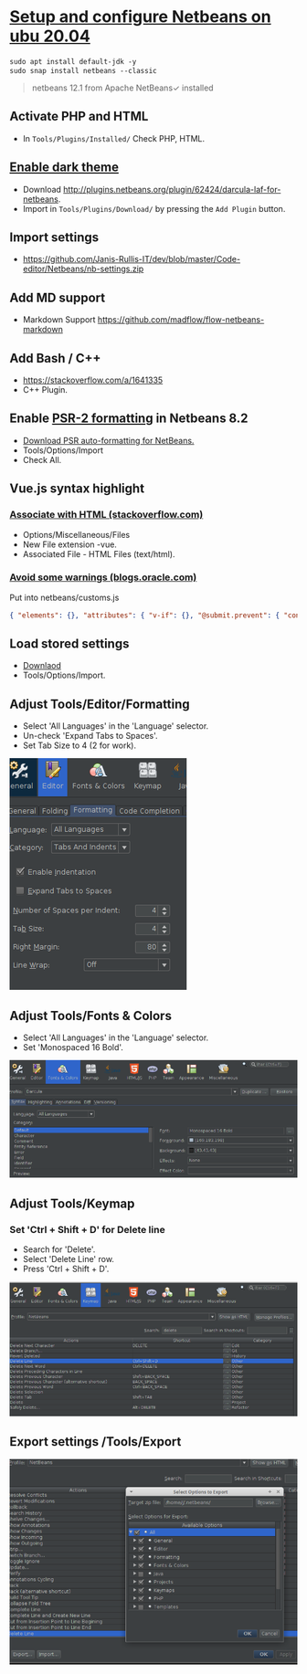 # [Setup and configure Netbeans on ubu 20.04](https://blog.eldernode.com/configure-netbeans-on-ubuntu-20-04/)

```shell
sudo apt install default-jdk -y
sudo snap install netbeans --classic 
```
> netbeans 12.1 from Apache NetBeans✓ installed

## Activate PHP and HTML
* In `Tools/Plugins/Installed/` Check PHP, HTML.

## [Enable dark theme](https://ourcodeworld.com/articles/read/1040/how-to-use-netbeans-in-dark-mode-with-the-darcula-theme)

* Download http://plugins.netbeans.org/plugin/62424/darcula-laf-for-netbeans.
* Import in `Tools/Plugins/Download/` by pressing the `Add Plugin` button.

## Import settings
* https://github.com/Janis-Rullis-IT/dev/blob/master/Code-editor/Netbeans/nb-settings.zip

## Add MD support
* Markdown Support https://github.com/madflow/flow-netbeans-markdown

## Add Bash / C++
* https://stackoverflow.com/a/1641335
* C++ Plugin.

## Enable [PSR-2 formatting](http://www.php-fig.org/psr/psr-2/) in Netbeans 8.2
* [Download PSR auto-formatting for NetBeans.](https://github.com/allebb/netbeans-psr-formatting#installation)
* Tools/Options/Import
* Check All.

## Vue.js syntax highlight

### [Associate with HTML (stackoverflow.com)](https://stackoverflow.com/a/43216290)

* Options/Miscellaneous/Files
* New File extension -vue.
* Associated File - HTML Files (text/html).

### [Avoid some warnings (blogs.oracle.com)](https://blogs.oracle.com/geertjan/custom-elements-attributes-in-html-in-netbeans-ide)

Put into netbeans/customs.js

```json
{ "elements": {}, "attributes": { "v-if": {}, "@submit.prevent": { "context": "form" }, "@click": {}, "@keyup.enter": {}, "scoped": { "context": "style" }, "v-for": {}, "v-model": {} } }
```

## Load stored settings
* [Downlaod](nb-settings.zip)
* Tools/Options/Import.

## Adjust Tools/Editor/Formatting
* Select 'All Languages' in the 'Language' selector.
* Un-check 'Expand Tabs to Spaces'.
* Set Tab Size to 4 (2 for work).

![image](images/editor-formatting.png)

## Adjust Tools/Fonts & Colors
* Select 'All Languages' in the 'Language' selector.
* Set 'Monospaced 16 Bold'.

![image](images/fonts-and-colors.png)

## Adjust Tools/Keymap

### Set 'Ctrl + Shift + D' for Delete line
* Search for 'Delete'.
* Select 'Delete Line' row.
* Press 'Ctrl + Shift + D'.

![image](images/keymap.png)

## Export settings /Tools/Export
![image](images/export.png)

